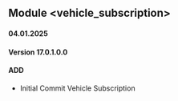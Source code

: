 ## Module <vehicle_subscription>

#### 04.01.2025
#### Version 17.0.1.0.0
#### ADD
 - Initial Commit Vehicle Subscription
